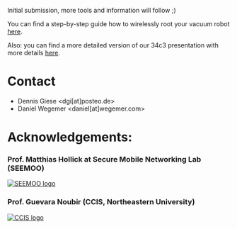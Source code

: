 Initial submission, more tools and information will follow ;)

You can find a step-by-step guide how to wirelessly root your vacuum robot [here](https://github.com/dgiese/dustcloud/blob/master/UPDATE-howto.md).

Also: you can find a more detailed version of our 34c3 presentation with more details [here](https://github.com/dgiese/dustcloud/raw/master/34c3-presentation/34c3_Staubi-current_split_animation.pdf).

# Contact
* Dennis Giese <dgi[at]posteo.de>
* Daniel Wegemer <daniel[at]wegemer.com>

# Acknowledgements:
### Prof. Matthias Hollick at Secure Mobile Networking Lab (SEEMOO)
<a href="https://www.seemoo.tu-darmstadt.de">![SEEMOO logo](https://github.com/dgiese/dustcloud/raw/master/gfx/seemoo.png)</a>
### Prof. Guevara Noubir (CCIS, Northeastern University)
<a href="http://www.ccs.neu.edu/home/noubir/Home.html">![CCIS logo](https://github.com/dgiese/dustcloud/raw/master/gfx/CCISLogo_S_gR.png)</a>
